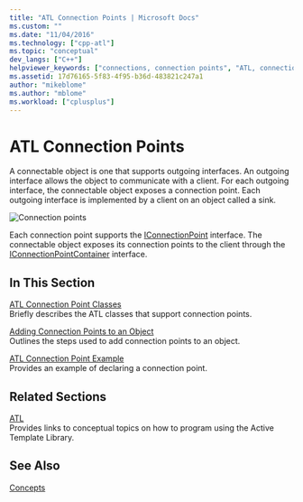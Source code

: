 ```yaml
---
title: "ATL Connection Points | Microsoft Docs"
ms.custom: ""
ms.date: "11/04/2016"
ms.technology: ["cpp-atl"]
ms.topic: "conceptual"
dev_langs: ["C++"]
helpviewer_keywords: ["connections, connection points", "ATL, connection points", "connection points [C++], about connection points"]
ms.assetid: 17d76165-5f83-4f95-b36d-483821c247a1
author: "mikeblome"
ms.author: "mblome"
ms.workload: ["cplusplus"]
---
```

# ATL Connection Points

A connectable object is one that supports outgoing interfaces. An outgoing interface allows the object to communicate with a client. For each outgoing interface, the connectable object exposes a connection point. Each outgoing interface is implemented by a client on an object called a sink.

![Connection points](../atl/media/vc2zw31.gif "vc2zw31")

Each connection point supports the [IConnectionPoint](/windows/desktop/api/ocidl/nn-ocidl-iconnectionpoint) interface. The connectable object exposes its connection points to the client through the [IConnectionPointContainer](/windows/desktop/api/ocidl/nn-ocidl-iconnectionpointcontainer) interface.

## In This Section

[ATL Connection Point Classes](../atl/atl-connection-point-classes.md)  
Briefly describes the ATL classes that support connection points.

[Adding Connection Points to an Object](../atl/adding-connection-points-to-an-object.md)  
Outlines the steps used to add connection points to an object.

[ATL Connection Point Example](../atl/atl-connection-point-example.md)  
Provides an example of declaring a connection point.

## Related Sections

[ATL](../atl/active-template-library-atl-concepts.md)  
Provides links to conceptual topics on how to program using the Active Template Library.

## See Also

[Concepts](../atl/active-template-library-atl-concepts.md)

